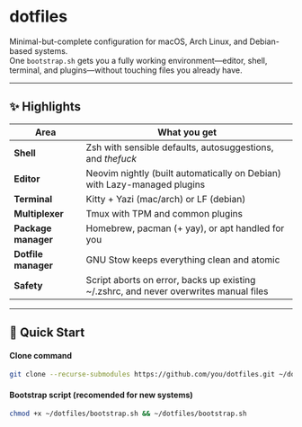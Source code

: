 # dotfiles

Minimal-but-complete configuration for macOS, Arch Linux, and Debian-based systems.  
One `bootstrap.sh` gets you a fully working environment—editor, shell, terminal, and plugins—without touching files you already have.

---

## ✨ Highlights

| Area | What you get |
|------|--------------|
| **Shell** | Zsh with sensible defaults, autosuggestions, and *thefuck* |
| **Editor** | Neovim nightly (built automatically on Debian) with Lazy-managed plugins |
| **Terminal** | Kitty + Yazi (mac/arch) or LF (debian) |
| **Multiplexer** | Tmux with TPM and common plugins |
| **Package manager** | Homebrew, pacman (+ yay), or apt handled for you |
| **Dotfile manager** | GNU Stow keeps everything clean and atomic |
| **Safety** | Script aborts on error, backs up existing ~/.zshrc, and never overwrites manual files |

---

## 🚀 Quick Start

#### Clone command
```bash
git clone --recurse-submodules https://github.com/you/dotfiles.git ~/dotfiles
```

#### Bootstrap script (recomended for new systems)
```bash
chmod +x ~/dotfiles/bootstrap.sh && ~/dotfiles/bootstrap.sh
```


